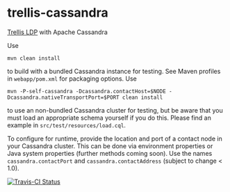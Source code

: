 # trellis-cassandra
[Trellis LDP](https://github.com/trellis-ldp/trellis) with Apache Cassandra

Use
```
mvn clean install
```
to build with a bundled Cassandra instance for testing. See Maven profiles in `webapp/pom.xml` for packaging options. Use
```
mvn -P-self-cassandra -Dcassandra.contactHost=$NODE -Dcassandra.nativeTransportPort=$PORT clean install
```
 to use an non-bundled Cassandra cluster for testing, but be aware that you must load an appropriate schema yourself if you do this. Please find an example in `src/test/resources/load.cql`.

To configure for runtime, provide the location and port of a contact node in your Cassandra cluster. This can be done via environment properties or Java system properties (further methods coming soon). Use the names `cassandra.contactPort` and `cassandra.contactAddress` (subject to change < 1.0).


[![Travis-CI Status](https://travis-ci.org/ajs6f/trellis-cassandra.svg?branch=master)](https://travis-ci.org/ajs6f/trellis-cassandra)
